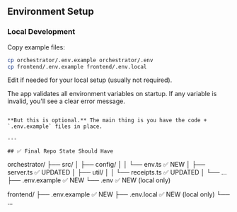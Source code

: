 ## Environment Setup

### Local Development

Copy example files:
```bash
cp orchestrator/.env.example orchestrator/.env
cp frontend/.env.example frontend/.env.local
```

Edit if needed for your local setup (usually not required).

The app validates all environment variables on startup. 
If any variable is invalid, you'll see a clear error message.
```

**But this is optional.** The main thing is you have the code + `.env.example` files in place.

---

## ✅ Final Repo State Should Have
```
orchestrator/
├── src/
│   ├── config/
│   │   └── env.ts              ✅ NEW
│   ├── server.ts               ✅ UPDATED
│   ├── util/
│   │   └── receipts.ts         ✅ UPDATED
│   └── ...
├── .env.example                ✅ NEW
└── .env                         ✅ NEW (local only)

frontend/
├── .env.example                ✅ NEW
├── .env.local                  ✅ NEW (local only)
└── ...
